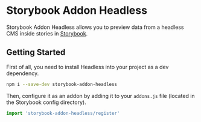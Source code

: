 # Storybook Addon Headless

Storybook Addon Headless allows you to preview data from a headless CMS inside stories in [Storybook](https://storybook.js.org/).

## Getting Started

First of all, you need to install Headless into your project as a dev dependency.

```sh
npm i --save-dev storybook-addon-headless
```

Then, configure it as an addon by adding it to your `addons.js` file (located in the Storybook config directory).

```js
import 'storybook-addon-headless/register'
```
